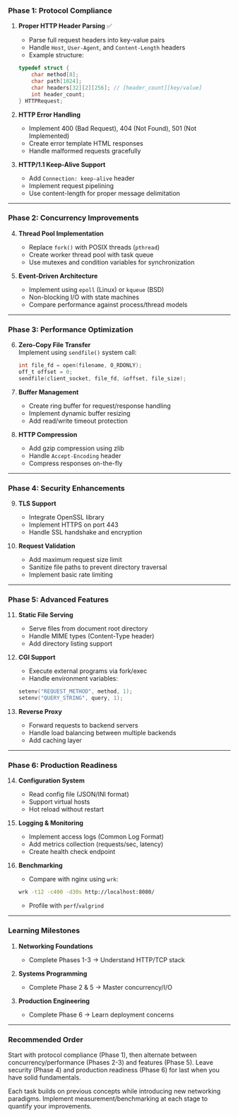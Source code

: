 

### **Phase 1: Protocol Compliance**
1. **Proper HTTP Header Parsing**   ✅
   - Parse full request headers into key-value pairs
   - Handle `Host`, `User-Agent`, and `Content-Length` headers
   - Example structure:
   ```c
   typedef struct {
       char method[8];
       char path[1024];
       char headers[32][2][256]; // [header_count][key/value]
       int header_count;
   } HTTPRequest;
   ```

2. **HTTP Error Handling**  
   - Implement 400 (Bad Request), 404 (Not Found), 501 (Not Implemented)
   - Create error template HTML responses
   - Handle malformed requests gracefully

3. **HTTP/1.1 Keep-Alive Support**  
   - Add `Connection: keep-alive` header
   - Implement request pipelining
   - Use content-length for proper message delimitation

---

### **Phase 2: Concurrency Improvements**
4. **Thread Pool Implementation**  
   - Replace `fork()` with POSIX threads (`pthread`)
   - Create worker thread pool with task queue
   - Use mutexes and condition variables for synchronization

5. **Event-Driven Architecture**  
   - Implement using `epoll` (Linux) or `kqueue` (BSD)
   - Non-blocking I/O with state machines
   - Compare performance against process/thread models

---

### **Phase 3: Performance Optimization**
6. **Zero-Copy File Transfer**  
   Implement using `sendfile()` system call:
   ```c
   int file_fd = open(filename, O_RDONLY);
   off_t offset = 0;
   sendfile(client_socket, file_fd, &offset, file_size);
   ```

7. **Buffer Management**  
   - Create ring buffer for request/response handling
   - Implement dynamic buffer resizing
   - Add read/write timeout protection

8. **HTTP Compression**  
   - Add gzip compression using zlib
   - Handle `Accept-Encoding` header
   - Compress responses on-the-fly

---

### **Phase 4: Security Enhancements**
9. **TLS Support**  
   - Integrate OpenSSL library
   - Implement HTTPS on port 443
   - Handle SSL handshake and encryption

10. **Request Validation**  
    - Add maximum request size limit
    - Sanitize file paths to prevent directory traversal
    - Implement basic rate limiting

---

### **Phase 5: Advanced Features**
11. **Static File Serving**  
    - Serve files from document root directory
    - Handle MIME types (Content-Type header)
    - Add directory listing support

12. **CGI Support**  
    - Execute external programs via fork/exec
    - Handle environment variables:
    ```c
    setenv("REQUEST_METHOD", method, 1);
    setenv("QUERY_STRING", query, 1);
    ```

13. **Reverse Proxy**  
    - Forward requests to backend servers
    - Handle load balancing between multiple backends
    - Add caching layer

---

### **Phase 6: Production Readiness**
14. **Configuration System**  
    - Read config file (JSON/INI format)
    - Support virtual hosts
    - Hot reload without restart

15. **Logging & Monitoring**  
    - Implement access logs (Common Log Format)
    - Add metrics collection (requests/sec, latency)
    - Create health check endpoint

16. **Benchmarking**  
    - Compare with nginx using `wrk`:
    ```bash
    wrk -t12 -c400 -d30s http://localhost:8080/
    ```
    - Profile with `perf`/`valgrind`

---

### **Learning Milestones**
1. **Networking Foundations**  
   - Complete Phases 1-3 → Understand HTTP/TCP stack

2. **Systems Programming**  
   - Complete Phase 2 & 5 → Master concurrency/I/O

3. **Production Engineering**  
   - Complete Phase 6 → Learn deployment concerns

---

### **Recommended Order**
Start with protocol compliance (Phase 1), then alternate between concurrency/performance (Phases 2-3) and features (Phase 5). Leave security (Phase 4) and production readiness (Phase 6) for last when you have solid fundamentals.

Each task builds on previous concepts while introducing new networking paradigms. Implement measurement/benchmarking at each stage to quantify your improvements.